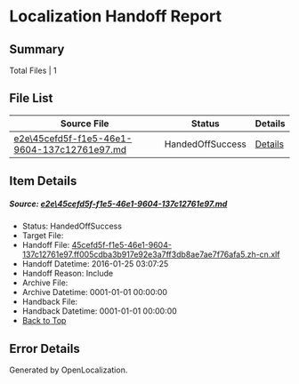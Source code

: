 # <a name='report-top'></a> Localization Handoff Report

## Summary
 Total Files | 1

## File List
 Source File | Status | Details 
 ----------- | ------ | ------- 
 [e2e\45cefd5f-f1e5-46e1-9604-137c12761e97.md](https://github.com/OpenLocalizationTest/oltest/blob/7398222819396b38b5d13c0273fedcf09cf7355b/e2e/45cefd5f-f1e5-46e1-9604-137c12761e97.md) | HandedOffSuccess | [Details](#dd66944c3eb88f7789fd23084bb0e2faab4bc0c92)

## Item Details
##### <a name='dd66944c3eb88f7789fd23084bb0e2faab4bc0c92'></a> Source: [e2e\45cefd5f-f1e5-46e1-9604-137c12761e97.md](https://github.com/OpenLocalizationTest/oltest/blob/7398222819396b38b5d13c0273fedcf09cf7355b/e2e/45cefd5f-f1e5-46e1-9604-137c12761e97.md)
* Status: HandedOffSuccess
* Target File: 
* Handoff File: [45cefd5f-f1e5-46e1-9604-137c12761e97.ff005cdba3b917e92e3a7ff3db8ae7ae7f76afa5.zh-cn.xlf](https://github.com/OpenLocalizationTestOrg/olhandoff/blob/f4a6428f9242323a13ee53d8173e7a5e44de5893/ol-handoff/OpenLocalizationTestOrg/oltest.zh-cn/qimu/45cefd5f-f1e5-46e1-9604-137c12761e97.ff005cdba3b917e92e3a7ff3db8ae7ae7f76afa5.zh-cn.xlf)
* Handoff Datetime: 2016-01-25 03:07:25
* Handoff Reason: Include
* Archive File: 
* Archive Datetime: 0001-01-01 00:00:00
* Handback File: 
* Handback Datetime: 0001-01-01 00:00:00
* [Back to Top](#report-top)


## Error Details

Generated by OpenLocalization.
